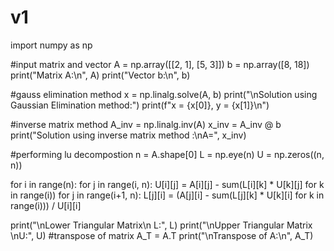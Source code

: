# v1
import numpy as np

#input matrix and vector
A = np.array([[2, 1],
              [5, 3]])
b = np.array([8, 18])
print("Matrix A:\n", A)
print("Vector b:\n", b)

#gauss elimination method
x = np.linalg.solve(A, b)
print("\nSolution using Gaussian Elimination method:")
print(f"x = {x[0]}, y = {x[1]}\n")

#inverse matrix method
A_inv = np.linalg.inv(A)
x_inv = A_inv @ b
print("Solution using inverse matrix method :\nA=", x_inv)


#performing lu decompostion 
n = A.shape[0]
L = np.eye(n)
U = np.zeros((n, n))

for i in range(n):
    for j in range(i, n):
        U[i][j] = A[i][j] - sum(L[i][k] * U[k][j] for k in range(i))
    for j in range(i+1, n):
        L[j][i] = (A[j][i] - sum(L[j][k] * U[k][i] for k in range(i))) / U[i][i]

print("\nLower Triangular Matrix\n L:", L)
print("\nUpper Triangular Matrix \nU:", U)
#transpose of matrix
A_T = A.T
print("\nTranspose of A:\n", A_T)
